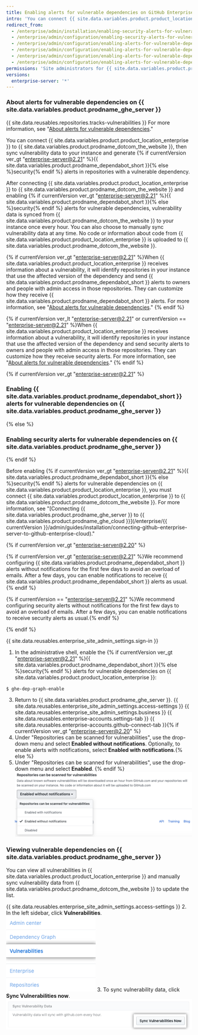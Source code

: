 ```yaml
---
title: Enabling alerts for vulnerable dependencies on GitHub Enterprise Server
intro: 'You can connect {{ site.data.variables.product.product_location_enterprise }} to {{ site.data.variables.product.prodname_ghe_cloud }} and enable {% if currentVersion ver_gt "enterprise-server@2.21" %}{{ site.data.variables.product.prodname_dependabot_short }}{% else %}security{% endif %} alerts for vulnerable dependencies in repositories in your instance.'
redirect_from:
  - /enterprise/admin/installation/enabling-security-alerts-for-vulnerable-dependencies-on-github-enterprise-server
  - /enterprise/admin/configuration/enabling-security-alerts-for-vulnerable-dependencies-on-github-enterprise-server
  - /enterprise/admin/configuration/enabling-alerts-for-vulnerable-dependencies-on-github-enterprise-server
  - /enterprise/admin/configuration/enabling-alerts-for-vulnerable-dependencies-on-github-enterprise-server
  - /enterprise/admin/configuration/enabling-alerts-for-vulnerable-dependencies-on-github-enterprise-server
  - /enterprise/admin/configuration/enabling-alerts-for-vulnerable-dependencies-on-github-enterprise-server
permissions: 'Site administrators for {{ site.data.variables.product.prodname_ghe_server }} who are also owners of the connected {{ site.data.variables.product.prodname_ghe_cloud }} organization or enterprise account can enable {% if currentVersion ver_gt "enterprise-server@2.21" %}{{ site.data.variables.product.prodname_dependabot_short }}{% else %}security{% endif %} alerts for vulnerable dependencies on {{ site.data.variables.product.prodname_ghe_server }}.'
versions:
  enterprise-server: '*'
---
```


### About alerts for vulnerable dependencies on {{ site.data.variables.product.prodname_ghe_server }}

{{ site.data.reusables.repositories.tracks-vulnerabilities }} For more information, see "[About alerts for vulnerable dependencies](/github/managing-security-vulnerabilities/about-alerts-for-vulnerable-dependencies)."

You can connect {{ site.data.variables.product.product_location_enterprise }} to {{ site.data.variables.product.prodname_dotcom_the_website }}, then sync vulnerability data to your instance and generate {% if currentVersion ver_gt "enterprise-server@2.21" %}{{ site.data.variables.product.prodname_dependabot_short }}{% else %}security{% endif %} alerts in repositories with a vulnerable dependency.

After connecting {{ site.data.variables.product.product_location_enterprise }} to {{ site.data.variables.product.prodname_dotcom_the_website }} and enabling {% if currentVersion ver_gt "enterprise-server@2.21" %}{{ site.data.variables.product.prodname_dependabot_short }}{% else %}security{% endif %} alerts for vulnerable dependencies, vulnerability data is synced from {{ site.data.variables.product.prodname_dotcom_the_website }} to your instance once every hour. You can also choose to manually sync vulnerability data at any time. No code or information about code from {{ site.data.variables.product.product_location_enterprise }} is uploaded to {{ site.data.variables.product.prodname_dotcom_the_website }}.

{% if currentVersion ver_gt "enterprise-server@2.21" %}When {{ site.data.variables.product.product_location_enterprise }} receives information about a vulnerability, it will identify repositories in your instance that use the affected version of the dependency and send {{ site.data.variables.product.prodname_dependabot_short }} alerts to owners and people with admin access in those repositories. They can customize how they receive {{ site.data.variables.product.prodname_dependabot_short }} alerts. For more information, see "[About alerts for vulnerable dependencies](/github/managing-security-vulnerabilities/about-alerts-for-vulnerable-dependencies/#configuring-notifications-for-github-dependabot-alerts)."
{% endif %}

{% if currentVersion ver_lt "enterprise-server@2.21" or currentVersion == "enterprise-server@2.21" %}When {{ site.data.variables.product.product_location_enterprise }} receives information about a vulnerability, it will identify repositories in your instance that use the affected version of the dependency and send security alerts to owners and people with admin access in those repositories. They can customize how they receive security alerts. For more information, see "[About alerts for vulnerable dependencies](/github/managing-security-vulnerabilities/about-alerts-for-vulnerable-dependencies/#configuring-notifications-for-security-alerts)."
{% endif %}

{% if currentVersion ver_gt "enterprise-server@2.21" %}
### Enabling {{ site.data.variables.product.prodname_dependabot_short }} alerts for vulnerable dependencies on {{ site.data.variables.product.prodname_ghe_server }}
{% else %}
### Enabling security alerts for vulnerable dependencies on {{ site.data.variables.product.prodname_ghe_server }}
{% endif %}

Before enabling {% if currentVersion ver_gt "enterprise-server@2.21" %}{{ site.data.variables.product.prodname_dependabot_short }}{% else %}security{% endif %} alerts for vulnerable dependencies on {{ site.data.variables.product.product_location_enterprise }}, you must connect {{ site.data.variables.product.product_location_enterprise }} to {{ site.data.variables.product.prodname_dotcom_the_website }}. For more information, see "[Connecting {{ site.data.variables.product.prodname_ghe_server }} to {{ site.data.variables.product.prodname_ghe_cloud }}](/enterprise/{{ currentVersion }}/admin/guides/installation/connecting-github-enterprise-server-to-github-enterprise-cloud)."

{% if currentVersion ver_gt "enterprise-server@2.20" %} 

{% if currentVersion ver_gt "enterprise-server@2.21" %}We recommend configuring {{ site.data.variables.product.prodname_dependabot_short }} alerts without notifications for the first few days to avoid an overload of emails. After a few days, you can enable notifications to receive {{ site.data.variables.product.prodname_dependabot_short }} alerts as usual.{% endif %}

{% if currentVersion == "enterprise-server@2.21" %}We recommend configuring security alerts without notifications for the first few days to avoid an overload of emails. After a few days, you can enable notifications to receive security alerts as usual.{% endif %}

{% endif %}

{{ site.data.reusables.enterprise_site_admin_settings.sign-in }}
1. In the administrative shell, enable the {% if currentVersion ver_gt "enterprise-server@2.21" %}{{ site.data.variables.product.prodname_dependabot_short }}{% else %}security{% endif %} alerts for vulnerable dependencies on {{ site.data.variables.product.product_location_enterprise }}:
 ``` shell
$ ghe-dep-graph-enable
```
3. Return to {{ site.data.variables.product.prodname_ghe_server }}.
{{ site.data.reusables.enterprise_site_admin_settings.access-settings }}
{{ site.data.reusables.enterprise_site_admin_settings.business }}
{{ site.data.reusables.enterprise-accounts.settings-tab }}
{{ site.data.reusables.enterprise-accounts.github-connect-tab }}{% if currentVersion ver_gt "enterprise-server@2.20" %}
5. Under "Repositories can be scanned for vulnerabilities", use the drop-down menu and select **Enabled without notifications**. Optionally, to enable alerts with notifications, select **Enabled with notifications**.{% else %}
5. Under "Repositories can be scanned for vulnerabilities", use the drop-down menu and select **Enabled**.
{% endif %}
   ![Drop-down menu to enable scanning repositories for vulnerabilities](/assets/images/enterprise/site-admin-settings/enable-vulnerability-scanning-in-repositories.png)

### Viewing vulnerable dependencies on {{ site.data.variables.product.prodname_ghe_server }}

You can view all vulnerabilities in {{ site.data.variables.product.product_location_enterprise }} and manually sync vulnerability data from {{ site.data.variables.product.prodname_dotcom_the_website }} to update the list.

{{ site.data.reusables.enterprise_site_admin_settings.access-settings }}
2. In the left sidebar, click **Vulnerabilities**.
  ![Vulnerabilities tab in the site admin sidebar](/assets/images/enterprise/business-accounts/vulnerabilities-tab.png)
3. To sync vulnerability data, click **Sync Vulnerabilities now**.
  ![Sync vulnerabilities now button](/assets/images/enterprise/site-admin-settings/sync-vulnerabilities-button.png)
